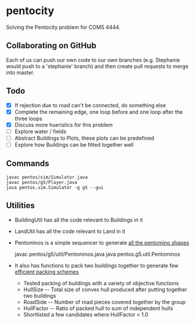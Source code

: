 # pentocity
Solving the Pentocity problem for COMS 4444.

## Collaborating on GitHub
Each of us can push our own code to our own branches (e.g. Stephanie would push to a 'stephanie' branch) and then create pull
requests to merge into master.

## Todo
* [x] If rejection due to road can't be connected, do something else
* [x] Complete the remaining edge, one loop before and one loop after the three loops
* [x] Discuss more hueristics for this problem
* [ ] Explore water / fields
* [ ] Abstract Buildings to Plots, these plots can be predefined
* [ ] Explore how Buildings can be fitted together well

## Commands
    javac pentos/sim/Simulator.java
    javac pentos/g5/Player.java
    java pentos.sim.Simulator -g g5 --gui

## Utilities
* BuildingUtil has all the code relevant to Buildings in it
* LandUtil has all the code relevant to Land in it
* Pentominos is a simple sequencer to generate [all the pentomino shapes](pentos/docs/pentominos.txt)

    javac pentos/g5/util/Pentominos.java
    java pentos.g5.util.Pentominos

* It also has functions to pack two buildings together to generate few [efficient packing schemes](pentos/docs/pentominos-packing.txt)
  - Tested packing of buildings with a variety of objective functions
  - HullSize -- Total size of convex hull produced after putting together two buildings
  - RoadSide -- Number of road pieces covered together by the group
  - HullFactor -- Ratio of packed hull to sum of independent hulls
  - Shortlisted a few candidates where HullFactor < 1.0


